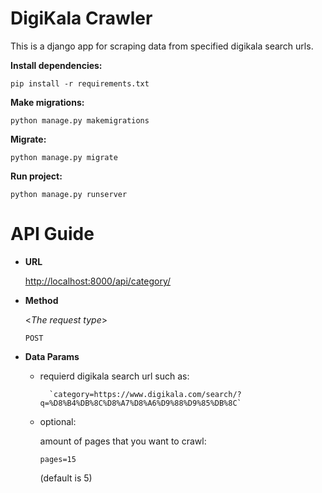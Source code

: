 # DigiKala Crawler

This is a django app for scraping data from specified digikala search urls.

**Install dependencies:**

`pip install -r requirements.txt`

**Make migrations:**

`python manage.py makemigrations`

**Migrate:**

`python manage.py migrate`

**Run project:**

`python manage.py runserver`

# API Guide

 - **URL**

	 <http://localhost:8000/api/category/>


-   **Method**

    <_The request type_>

	`POST`


- **Data Params**

	- requierd 
	  digikala search url such as:

			`category=https://www.digikala.com/search/?q=%D8%B4%DB%8C%D8%A7%D8%A6%D9%88%D9%85%DB%8C`


	-	optional:

		amount of pages that you want to crawl:

		`pages=15`

		(default is 5)
